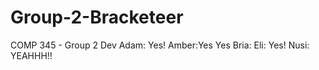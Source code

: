 # Group-2-Bracketeer
COMP 345 - Group 2 Dev
Adam: Yes!
Amber:Yes Yes
Bria:
Eli: Yes!
Nusi: YEAHHH!!

